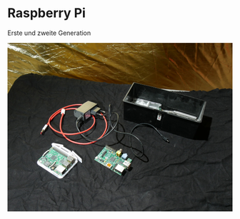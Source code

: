 # Raspberry Pi

Erste und zweite Generation





[![raspberry-pi](P1940802_thumb.jpg)](P1940802.JPG)
